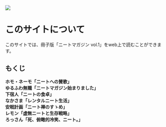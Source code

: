 <img src="../../image/neetmagazine_vol1_cover.png">

# このサイトについて

このサイトでは、冊子版「ニートマガジン vol.1」をweb上で読むことができます。

## もくじ
**ホモ・ネーモ「ニートへの賛歌」**<br>
**ゆるふわ無職「ニートマガジン始まりました」**<br>
**下宿人「ニートの食卓」**<br>
**なかさま「レンタルニート生活」**<br>
**安眠計画「ニート禅のすゝめ」**<br>
**レモン「虚無ニートと生存戦略」**<br>
**ろっさん「死、俯瞰的冷笑、ニート。」**<br>